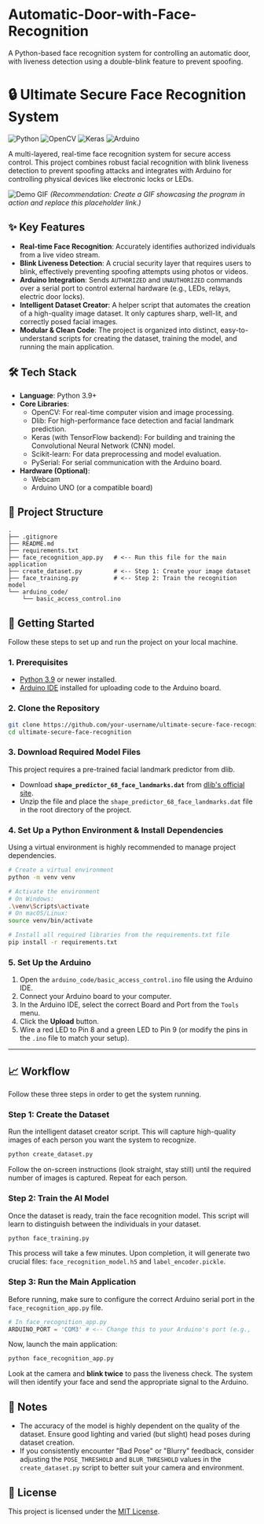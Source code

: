 # Automatic-Door-with-Face-Recognition
A Python-based face recognition system for controlling an automatic door, with liveness detection using a double-blink feature to prevent spoofing.
# 🔒 Ultimate Secure Face Recognition System

![Python](https://img.shields.io/badge/Python-3.9%2B-blue.svg) ![OpenCV](https://img.shields.io/badge/OpenCV-4.x-green.svg) ![Keras](https://img.shields.io/badge/Keras-TensorFlow-red.svg) ![Arduino](https://img.shields.io/badge/Arduino-Control-cyan.svg)

A multi-layered, real-time face recognition system for secure access control. This project combines robust facial recognition with blink liveness detection to prevent spoofing attacks and integrates with Arduino for controlling physical devices like electronic locks or LEDs.

![Demo GIF](https://user-images.githubusercontent.com/username/repo/demo.gif)
*(Recommendation: Create a GIF showcasing the program in action and replace this placeholder link.)*

## ✨ Key Features

- **Real-time Face Recognition**: Accurately identifies authorized individuals from a live video stream.
- **Blink Liveness Detection**: A crucial security layer that requires users to blink, effectively preventing spoofing attempts using photos or videos.
- **Arduino Integration**: Sends `AUTHORIZED` and `UNAUTHORIZED` commands over a serial port to control external hardware (e.g., LEDs, relays, electric door locks).
- **Intelligent Dataset Creator**: A helper script that automates the creation of a high-quality image dataset. It only captures sharp, well-lit, and correctly posed facial images.
- **Modular & Clean Code**: The project is organized into distinct, easy-to-understand scripts for creating the dataset, training the model, and running the main application.

## 🛠️ Tech Stack

- **Language**: Python 3.9+
- **Core Libraries**:
  - OpenCV: For real-time computer vision and image processing.
  - Dlib: For high-performance face detection and facial landmark prediction.
  - Keras (with TensorFlow backend): For building and training the Convolutional Neural Network (CNN) model.
  - Scikit-learn: For data preprocessing and model evaluation.
  - PySerial: For serial communication with the Arduino board.
- **Hardware (Optional)**:
  - Webcam
  - Arduino UNO (or a compatible board)

## 📂 Project Structure

```
.
├── .gitignore
├── README.md
├── requirements.txt
├── face_recognition_app.py   # <-- Run this file for the main application
├── create_dataset.py         # <-- Step 1: Create your image dataset
├── face_training.py          # <-- Step 2: Train the recognition model
└── arduino_code/
    └── basic_access_control.ino
```

## 🚀 Getting Started

Follow these steps to set up and run the project on your local machine.

### 1. Prerequisites

- [Python 3.9](https://www.python.org/downloads/) or newer installed.
- [Arduino IDE](https://www.arduino.cc/en/software) installed for uploading code to the Arduino board.

### 2. Clone the Repository

```bash
git clone https://github.com/your-username/ultimate-secure-face-recognition.git
cd ultimate-secure-face-recognition
```

### 3. Download Required Model Files

This project requires a pre-trained facial landmark predictor from dlib.
- Download **`shape_predictor_68_face_landmarks.dat`** from [dlib's official site](http://dlib.net/files/shape_predictor_68_face_landmarks.dat.bz2).
- Unzip the file and place the `shape_predictor_68_face_landmarks.dat` file in the root directory of the project.

### 4. Set Up a Python Environment & Install Dependencies

Using a virtual environment is highly recommended to manage project dependencies.

```bash
# Create a virtual environment
python -m venv venv

# Activate the environment
# On Windows:
.\venv\Scripts\activate
# On macOS/Linux:
source venv/bin/activate

# Install all required libraries from the requirements.txt file
pip install -r requirements.txt
```

### 5. Set Up the Arduino

1. Open the `arduino_code/basic_access_control.ino` file using the Arduino IDE.
2. Connect your Arduino board to your computer.
3. In the Arduino IDE, select the correct Board and Port from the `Tools` menu.
4. Click the **Upload** button.
5. Wire a red LED to Pin 8 and a green LED to Pin 9 (or modify the pins in the `.ino` file to match your setup).

---

## 📈 Workflow

Follow these three steps in order to get the system running.

### Step 1: Create the Dataset

Run the intelligent dataset creator script. This will capture high-quality images of each person you want the system to recognize.

```bash
python create_dataset.py
```
Follow the on-screen instructions (look straight, stay still) until the required number of images is captured. Repeat for each person.

### Step 2: Train the AI Model

Once the dataset is ready, train the face recognition model. This script will learn to distinguish between the individuals in your dataset.

```bash
python face_training.py
```
This process will take a few minutes. Upon completion, it will generate two crucial files: `face_recognition_model.h5` and `label_encoder.pickle`.

### Step 3: Run the Main Application

Before running, make sure to configure the correct Arduino serial port in the `face_recognition_app.py` file.

```python
# In face_recognition_app.py
ARDUINO_PORT = 'COM3' # <-- Change this to your Arduino's port (e.g., '/dev/ttyUSB0' on Linux)
```

Now, launch the main application:
```bash
python face_recognition_app.py
```
Look at the camera and **blink twice** to pass the liveness check. The system will then identify your face and send the appropriate signal to the Arduino.

## 📝 Notes

- The accuracy of the model is highly dependent on the quality of the dataset. Ensure good lighting and varied (but slight) head poses during dataset creation.
- If you consistently encounter "Bad Pose" or "Blurry" feedback, consider adjusting the `POSE_THRESHOLD` and `BLUR_THRESHOLD` values in the `create_dataset.py` script to better suit your camera and environment.

## 📄 License

This project is licensed under the [MIT License](LICENSE).
